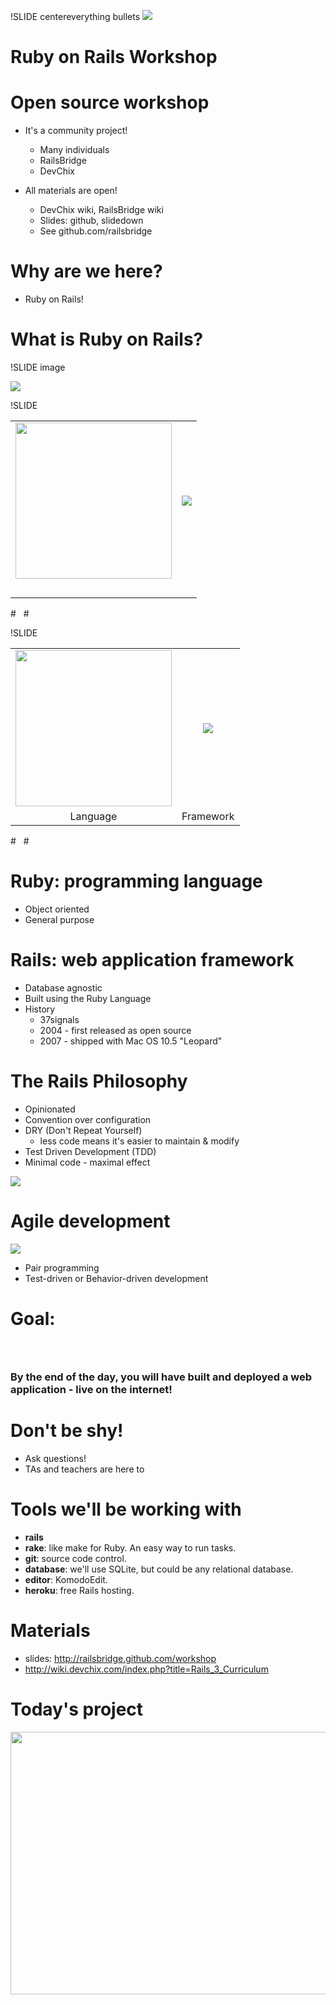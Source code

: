 !SLIDE centereverything bullets
<img src="../img/railsbridge_logo.png">
# Ruby on Rails Workshop

<!SLIDE bullets>

# Open source workshop

* It's a community project!
  * Many individuals
  * RailsBridge
  * DevChix

* All materials are open!
  * DevChix wiki, RailsBridge wiki
  * Slides: github, slidedown
  * See github.com/railsbridge

<!SLIDE bullets>

# Why are we here?
* Ruby on Rails!

<!SLIDE bullets>

# What is Ruby on Rails?

!SLIDE image

<img src="../img/web-application.png">

!SLIDE

<table width="100%">
<tr>
<td align="center">
<img src="../img/ruby-logo.jpg" width="250">
</td>
<td align="center">
<img src="../img/rails_logo.jpg">
</td>
</tr>
<tr>
<td>&nbsp;</td>
<td>&nbsp;</td>
</tr>
</table>
# &nbsp;
# &nbsp;

!SLIDE

<table width="100%">
<tr>
<td align="center">
<img src="../img/ruby-logo.jpg" width="250">
</td>
<td align="center">
<img src="../img/rails_logo.jpg">
</td>
</tr>
<tr>
<td align="center">
<span class="big-text">Language</span>
</td>
<td align="center">
<span class="big-text">Framework</span>
</td>
</tr>
</table>
# &nbsp;
# &nbsp;

<!SLIDE bullets>

# Ruby: programming language

* Object oriented
* General purpose

<!SLIDE bullets>

# Rails: web application framework

* Database agnostic
* Built using the Ruby Language
* History
  * 37signals
  * 2004 - first released as open source
  * 2007 - shipped with Mac OS 10.5 "Leopard"

<!SLIDE bullets>
# The Rails Philosophy

* Opinionated
* Convention over configuration
* DRY (Don't Repeat Yourself)
  * less code means it's easier to maintain & modify
* Test Driven Development (TDD)
* Minimal code - maximal effect

<!SLIDE image>
<img src="../img/mvc_simple.png">

<!SLIDE bullets>
# Agile development

<img src="../img/agile.jpg"/>

* Pair programming
* Test-driven or Behavior-driven development


<!SLIDE bullets>
# Goal:
### &nbsp;
### By the end of the day, you will have built and deployed a web application - live on the internet!

<!SLIDE bullets>
# Don't be shy!

* Ask questions!
* TAs and teachers are here to

<!SLIDE bullets>
# Tools we'll be working with
* **rails**
* **rake**: like make for Ruby. An easy way to run tasks.
* **git**: source code control.
* **database**: we'll use SQLite, but could be any relational database.
* **editor**: KomodoEdit.
* **heroku**: free Rails hosting.

<!SLIDE bullets>
# Materials
* slides: http://railsbridge.github.com/workshop
* http://wiki.devchix.com/index.php?title=Rails_3_Curriculum

<!SLIDE bullets>
# Today's project
<a href="http://www.ultrasaurus.com/rubyworkshop/app_design/"><img src="../img/unauthenticated_home-0.jpg" width="946" height="420"/></a>

